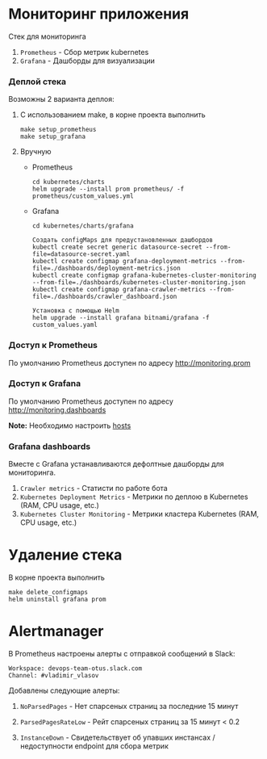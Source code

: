 # Мониторинг приложения
Стек для мониторинга
1. `Prometheus` - Сбор метрик kubernetes
2. `Grafana` - Дашборды для визуализации

### Деплой стека
Возможны 2 варианта деплоя:
1. С использованием make, в корне проекта выполнить

       make setup_prometheus
       make setup_grafana

2. Вручную
   - Prometheus

	     cd kubernetes/charts
	     helm upgrade --install prom prometheus/ -f prometheus/custom_values.yml

   - Grafana

         cd kubernetes/charts/grafana

         Создать configMaps для предустановленных дашбордов
         kubectl create secret generic datasource-secret --from-file=datasource-secret.yaml
	     kubectl create configmap grafana-deployment-metrics --from-file=./dashboards/deployment-metrics.json
	     kubectl create configmap grafana-kubernetes-cluster-monitoring --from-file=./dashboards/kubernetes-cluster-monitoring.json
	     kubectl create configmap grafana-crawler-metrics --from-file=./dashboards/crawler_dashboard.json

	     Установка с помощью Helm
	     helm upgrade --install grafana bitnami/grafana -f custom_values.yaml


### Доступ к Prometheus
По умолчанию Prometheus доступен по адресу http://monitoring.prom

### Доступ к Grafana
По умолчанию Prometheus доступен по адресу http://monitoring.dashboards

**Note:** Необходимо настроить [hosts](hosts.md)

### Grafana dashboards
Вместе с Grafana устанавливаются дефолтные дашборды для мониторинга.
1. `Crawler metrics` - Статисти по работе бота
2. `Kubernetes Deployment Metrics` - Метрики по деплою в Kubernetes (RAM, CPU usage, etc.)
3. `Kubernetes Cluster Monitoring` - Метрики кластера Kubernetes (RAM, CPU usage, etc.)

# Удаление стека
В корне проекта выполнить

    make delete_configmaps
    helm uninstall grafana prom

# Alertmanager
В Prometheus настроены алерты с отправкой сообщений в Slack:
```
Workspace: devops-team-otus.slack.com
Channel: #vladimir_vlasov
```

Добавлены следующие алерты:
1. `NoParsedPages` - Нет спарсеных страниц за последние 15 минут

2. `ParsedPagesRateLow` - Рейт спарсеных страниц за 15 минут < 0.2

3. `InstanceDown` - Свидетельствует об упавших инстансах / недоступности endpoint для сбора метрик
